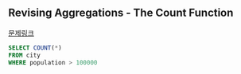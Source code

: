 ## Revising Aggregations - The Count Function
[문제링크](https://www.hackerrank.com/challenges/revising-aggregations-the-count-function/problem?h_r=internal-search)
```sql
SELECT COUNT(*)
FROM city
WHERE population > 100000
```
